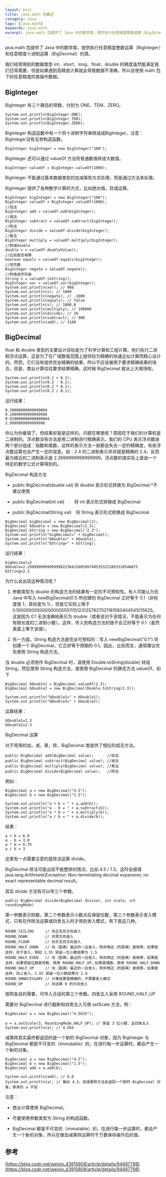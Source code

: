 ```yaml
---
layout: post
title: java.math 包概述
category: Java
tags: [java.math]
keywords: java.math
excerpt: java.math 包提供了 Java 中的数学类，提供执行任意精度整数运算（BigInteger）和任意精度十进制运算（BigDecimal）的类。
---
```


java.math 包提供了 Java 中的数学类，提供执行任意精度整数运算（BigInteger）和任意精度十进制运算（BigDecimal）的类。

我们经常用到的数据类型 int、short、long、float、double 的精度虽然能满足我们日常需要，但是如果遇到高精度计算就会导致数据不准确，所以会使用 math 包下的任意精度的类操作数据。

## BigInteger

BigInteger 有三个静态的常数，分别为 ONE、TEM、ZERO。

```
System.out.println(BigInteger.ONE);
System.out.println(BigInteger.TEN);
System.out.println(BigInteger.ZERO);
```

BigInteger 构造函数中有一个将十进制字符串转成成BigInteger，注意：BigInteger没有无参构造函数。

```
BigInteger bigInteger = new BigInteger("100");
```

BigInteger 还可以通过 valueOf 方法将普通数值转成大数值。

```
BigInteger valueOf = BigInteger.valueOf(1000);
```

BigInteger 不能通过基本数据类型的加减乘除方式处理，而是通过方法来处理。

BigInteger 提供了各种数学计算的方式，比如绝对值，异或运算。

```
BigInteger bigInteger = new BigInteger("100");
BigInteger valueOf = BigInteger.valueOf(1000);
//加法
BigInteger add = valueOf.add(bigInteger);
//减法
BigInteger subtract = valueOf.subtract(bigInteger);
//除法
BigInteger divide = valueOf.divide(bigInteger);
//乘法
BigInteger multiply = valueOf.multiply(bigInteger);
//转成double
double v = valueOf.doubleValue();
//比较是否相等
boolean equals = valueOf.equals(bigInteger);
//求负数
BigInteger negate = valueOf.negate();
//转换成字符串
String s = valueOf.toString();
BigInteger xor = valueOf.xor(bigInteger);
System.out.println(xor); // 908
System.out.println(s); // 1000
System.out.println(negate); // -1000
System.out.println(equals); // false
System.out.println(v); // 1000.0
System.out.println(multiply); // 100000
System.out.println(divide); // 10
System.out.println(subtract); // 900
System.out.println(add); // 1100
```

## BigDecimal

​float 和 double 类型的主要设计目标是为了科学计算和工程计算。他们执行二进制浮点运算，这是为了在广域数值范围上提供较为精确的快速近似计算而精心设计的。然而，它们没有提供完全精确的结果，所以不应该被用于要求精确结果的场合。但是，商业计算往往要求结果精确，这时候 BigDecimal 就派上大用场啦。

```
System.out.println(0.2 + 0.1);
System.out.println(0.3 - 0.1);
System.out.println(0.2 * 0.1);
System.out.println(0.3 / 0.1);
```

运行结果：

```
0.30000000000000004
0.19999999999999998
0.020000000000000004
2.9999999999999996
```

​你认为你看错了，但结果却是是这样的。问题在哪里呢？原因在于我们的计算机是二进制的。浮点数没有办法是用二进制进行精确表示。我们的 CPU 表示浮点数由两个部分组成：指数和尾数，这样的表示方法一般都会失去一定的精确度，有些浮点数运算也会产生一定的误差。如：2.4 的二进制表示并非就是精确的 2.4。反而最为接近的二进制表示是 2.3999999999999999。浮点数的值实际上是由一个特定的数学公式计算得到的。

BigDecimal 构造方法

* public BigDecimal(double val)  将 double 表示形式转换为 BigDecimal *不建议使用

* public BigDecimal(int val)　　 将 int 表示形式转换成 BigDecimal

* public BigDecimal(String val)　将 String 表示形式转换成 BigDecimal

```
BigDecimal bigDecimal = new BigDecimal(2);
BigDecimal bDouble = new BigDecimal(2.3);
BigDecimal bString = new BigDecimal("2.3");
System.out.println("bigDecimal=" + bigDecimal);
System.out.println("bDouble=" + bDouble);
System.out.println("bString=" + bString);
```

运行结果：

```
bigDecimal=2
bDouble=2.29999999999999982236431605997495353221893310546875
bString=2.3
```

为什么会出现这种情况呢？

1. 参数类型为 double 的构造方法的结果有一定的不可预知性。有人可能认为在 Java 中写入 newBigDecimal(0.1) 所创建的 BigDecimal 正好等于 0.1（非标度值 1，其标度为 1），但是它实际上等于 0.1000000000000000055511151231257827021181583404541015625。这是因为 0.1 无法准确地表示为 double（或者说对于该情况，不能表示为任何有限长度的二进制小数）。这样，传入到构造方法的值不会正好等于 0.1（虽然表面上等于该值）。

2. 另一方面，String 构造方法是完全可预知的：写入 newBigDecimal(“0.1”) 将创建一个 BigDecimal，它正好等于预期的 0.1。因此，比较而言，通常建议优先使用 String 构造方法。

当 double 必须用作 BigDecimal 时，请使用 Double.toString(double) 转成 String，然后使用 String 构造方法，或使用 BigDecimal 的静态方法 valueOf，如下

```
BigDecimal bDouble1 = BigDecimal.valueOf(2.3);
BigDecimal bDouble2 = new BigDecimal(Double.toString(2.3));

System.out.println("bDouble1=" + bDouble1);
System.out.println("bDouble2=" + bDouble2);
```

运算结果：

```
bDouble1=2.3
bDouble2=2.3
```

BigDecimal 运算

对于常用的加，减，乘，除，BigDecimal 类提供了相应的成员方法。

```
public BigDecimal add(BigDecimal value);      //加法
public BigDecimal subtract(BigDecimal value); //减法
public BigDecimal multiply(BigDecimal value); //乘法
public BigDecimal divide(BigDecimal value);   //除法
```

例如：

```
BigDecimal a = new BigDecimal("4.5");
BigDecimal b = new BigDecimal("1.5");

System.out.println("a + b = " + a.add(b));
System.out.println("a - b = " + a.subtract(b));
System.out.println("a * b = " + a.multiply(b));
System.out.println("a / b = " + a.divide(b));
```

结果：

```
a + b = 6.0
a - b = 3.0
a * b = 6.75
a / b = 3
```

这里有一点需要注意的是除法运算 divide。

BigDecimal 除法可能出现不能整除的情况，比如 4.5 / 1.3，这时会报错 java.lang.ArithmeticException: Non-terminating decimal expansion; no exact representable decimal result。

其实 divide 方法有可以传三个参数。

```
public BigDecimal divide(BigDecimal divisor, int scale, int roundingMode)
```

第一参数表示除数，第二个参数表示小数点后保留位数，第三个参数表示舍入模式，只有在作除法运算或四舍五入时才用到舍入模式，有下面这几种。

```
ROUND_CEILING     // 向正无穷方向舍入
ROUND_DOWN        // 向零方向舍入
ROUND_FLOOR       // 向负无穷方向舍入
ROUND_HALF_DOWN   // 向（距离）最近的一边舍入，除非两边（的距离）是相等，如果是这样，向下舍入，例如 1.55 保留一位小数结果为 1.5
ROUND_HALF_EVEN   // 向（距离）最近的一边舍入，除非两边（的距离）是相等，如果是这样，如果保留位数是奇数，使用 ROUND_HALF_UP，如果是偶数，使用 ROUND_HALF_DOWN
ROUND_HALF_UP     // 向（距离）最近的一边舍入，除非两边（的距离）是相等，如果是这样，向上舍入，1.55 保留一位小数结果为 1.6
ROUND_UNNECESSARY // 计算结果是精确的，不需要舍入模式
ROUND_UP          // 向远离 0 的方向舍入
```

按照各自的需要，可传入合适的第三个参数。四舍五入采用 ROUND_HALF_UP

需要对 BigDecimal 进行截断和四舍五入可用 setScale 方法，例：

```
BigDecimal a = new BigDecimal("4.5635");

a = a.setScale(3, RoundingMode.HALF_UP); // 保留 3 位小数，且四舍五入
System.out.println(a); // 4.564
```

减乘除其实最终都返回的是一个新的 BigDecimal 对象，因为 BigInteger 与 BigDecimal 都是不可变的（immutable）的，在进行每一步运算时，都会产生一个新的对象。

```
BigDecimal a = new BigDecimal("4.5");
BigDecimal b = new BigDecimal("1.5");
BigDecimal add = a.add(b);

System.out.println(add); // 6.0
System.out.println(a); // 输出 4.5，加减乘除方法会返回一个新的 BigDecimal 对象，原来的 a 不变
```

注意：

* 商业计算使用 BigDecimal。

* 尽量使用参数类型为 String 的构造函数。

* BigDecimal 都是不可变的（immutable）的，在进行每一步运算时，都会产生一个新的对象，所以在做加减乘除运算时千万要保存操作后的值。

## 参考

[https://blog.csdn.net/weixin_43915808/article/details/94497798](https://blog.csdn.net/weixin_43915808/article/details/94497798)
